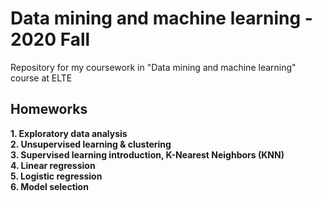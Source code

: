 # Data mining and machine learning - 2020 Fall
Repository for my coursework in "Data mining and machine learning" course at ELTE
## Homeworks
**1. Exploratory data analysis**<br>
**2. Unsupervised learning & clustering**<br>
**3. Supervised learning introduction, K-Nearest Neighbors (KNN)**<br>
**4. Linear regression**<br>
**5. Logistic regression**<br>
**6. Model selection**<br>
